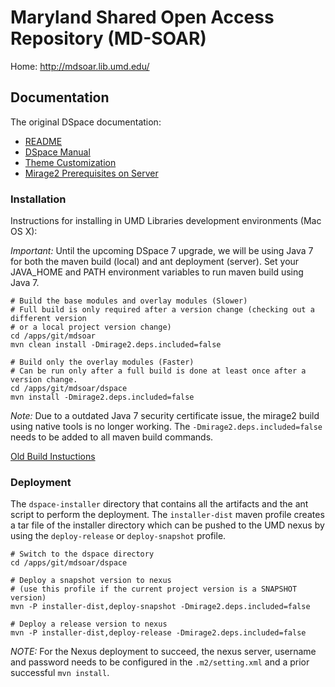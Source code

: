 # Maryland Shared Open Access Repository (MD-SOAR)

Home: http://mdsoar.lib.umd.edu/

## Documentation

The original DSpace documentation:

* [README](README-DSPACE.md)
* [DSpace Manual](dspace/docs/pdf/DSpace-Manual.pdf)
* [Theme Customization](dspace/docs/ThemeCustomization.md)
* [Mirage2 Prerequisites on Server](dspace/docs/Mirage2PrerequisitesOnServer.md)

### Installation

Instructions for installing in UMD Libraries development environments (Mac OS X):

*Important:* Until the upcoming DSpace 7 upgrade, we will be using Java 7 for both the maven build (local) and ant deployment (server). Set your JAVA_HOME and PATH environment variables to run maven build using Java 7.

```
# Build the base modules and overlay modules (Slower)
# Full build is only required after a version change (checking out a different version
# or a local project version change)
cd /apps/git/mdsoar
mvn clean install -Dmirage2.deps.included=false

# Build only the overlay modules (Faster)
# Can be run only after a full build is done at least once after a version change.
cd /apps/git/mdsoar/dspace
mvn install -Dmirage2.deps.included=false
```

*Note:* Due to a outdated Java 7 security certificate issue, the mirage2 build using native tools is no longer working. The `-Dmirage2.deps.included=false` needs to be added to all maven build commands.

[Old Build Instuctions](dspace/docs/LocalBuildInstructions.md)

### Deployment

The `dspace-installer` directory that contains all the artifacts and the ant script to perform the deployment. The `installer-dist` maven profile creates a tar file of the installer directory which can be pushed to the UMD nexus by using the `deploy-release` or `deploy-snapshot` profile.

```
# Switch to the dspace directory
cd /apps/git/mdsoar/dspace

# Deploy a snapshot version to nexus
# (use this profile if the current project version is a SNAPSHOT version)
mvn -P installer-dist,deploy-snapshot -Dmirage2.deps.included=false

# Deploy a release version to nexus
mvn -P installer-dist,deploy-release -Dmirage2.deps.included=false
```

*NOTE:* For the Nexus deployment to succeed, the nexus server, username and password needs to be configured in the `.m2/setting.xml` and a prior successful `mvn install`.
